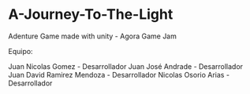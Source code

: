 # A-Journey-To-The-Light
Adenture Game made with unity - Agora Game Jam

Equipo:

Juan Nicolas Gomez - Desarrollador
Juan José Andrade - Desarrollador
Juan David Ramirez Mendoza - Desarrollador
Nicolas Osorio Arias - Desarrollador
